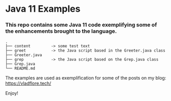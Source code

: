 # Java 11 Examples

### This repo contains some Java 11 code exemplifying some of the enhancements brought to the language.
```
.
├── content         -> some test text
├── greet           -> the Java script based in the Greeter.java class
├── Greeter.java
├── grep            -> the Java script based on the Grep.java class
├── Grep.java
└── README.md
```

The examples are used as exemplification for some of the posts on my blog:
https://vladflore.tech/

Enjoy!